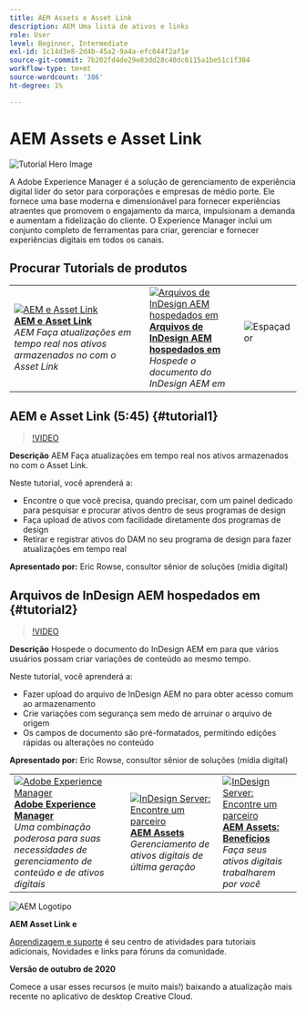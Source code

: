 ```yaml
---
title: AEM Assets e Asset Link
description: AEM Uma lista de ativos e links
role: User
level: Beginner, Intermediate
exl-id: 1c14d3e8-2d4b-45a2-9a4a-efc044f2af1e
source-git-commit: 7b202fd4de29e83dd28c40dc6115a1be51c1f384
workflow-type: tm+mt
source-wordcount: '386'
ht-degree: 1%

---
```


# AEM Assets e Asset Link

![Tutorial Hero Image](../assets/AEM.jpg)

A Adobe Experience Manager é a solução de gerenciamento de experiência digital líder do setor para corporações e empresas de médio porte. Ele fornece uma base moderna e dimensionável para fornecer experiências atraentes que promovem o engajamento da marca, impulsionam a demanda e aumentam a fidelização do cliente. O Experience Manager inclui um conjunto completo de ferramentas para criar, gerenciar e fornecer experiências digitais em todos os canais.

## Procurar Tutorials de produtos

<table style="table-layout:fixed">
<tr>
 <td>
   <a href="aem.md#tutorial1">
      <img alt="AEM e Asset Link" src="../assets/aem_assetlink_rowse_thumbnail.jpg" />
   </a>
    <div>
   <a href="aem.md#tutorial1"><strong>AEM e Asset Link</strong></a>
    </div>
    <em>AEM Faça atualizações em tempo real nos ativos armazenados no com o Asset Link</em>
    <br>
  </td>
   <td>
   <a href="aem.md#tutorial2">
      <img alt="Arquivos de InDesign AEM hospedados em" src="../assets/InDesign-Files-Hosten-in-AEM.jpg" />
   </a>
    <div>
   <a href="aem.md#tutorial2"><strong>Arquivos de InDesign AEM hospedados em</strong></a>
    </div>
    <em>Hospede o documento do InDesign AEM em</em>
    <br>
  </td>
  <td>
    <img alt="Espaçador" src="../assets/Whitespacer.png" />
    <div>
    <br>
  </td>
</tr>
</table>

## AEM e Asset Link (5:45) {#tutorial1}

>[!VIDEO](https://video.tv.adobe.com/v/326828?hidetitle=true)

**Descrição**
AEM Faça atualizações em tempo real nos ativos armazenados no com o Asset Link.

Neste tutorial, você aprenderá a:
* Encontre o que você precisa, quando precisar, com um painel dedicado para pesquisar e procurar ativos dentro de seus programas de design
* Faça upload de ativos com facilidade diretamente dos programas de design
* Retirar e registrar ativos do DAM no seu programa de design para fazer atualizações em tempo real

**Apresentado por:**
Eric Rowse, consultor sênior de soluções (mídia digital)

## Arquivos de InDesign AEM hospedados em {#tutorial2}

>[!VIDEO](https://video.tv.adobe.com/v/326829?hidetitle=true)

**Descrição**
Hospede o documento do InDesign AEM em para que vários usuários possam criar variações de conteúdo ao mesmo tempo.

Neste tutorial, você aprenderá a:
* Fazer upload do arquivo de InDesign AEM no para obter acesso comum ao armazenamento
* Crie variações com segurança sem medo de arruinar o arquivo de origem
* Os campos de documento são pré-formatados, permitindo edições rápidas ou alterações no conteúdo

**Apresentado por:**
Eric Rowse, consultor sênior de soluções (mídia digital)

<table style="table-layout:fixed">
<tr>
 <td>
   <a href="https://www.adobe.com/marketing/experience-manager.html">
      <img alt="Adobe Experience Manager" src="../assets/AEM_Thumbnail.jpg" />
   </a>
    <div>
   <a href="https://www.adobe.com/marketing/experience-manager.html"><strong>Adobe Experience Manager</strong></a>
    </div>
    <em>Uma combinação poderosa para suas necessidades de gerenciamento de conteúdo e de ativos digitais</em>
    <br>
  </td>
  <td>
   <a href="https://www.adobe.com/marketing/experience-manager-assets.html">
      <img alt="InDesign Server: Encontre um parceiro" src="../assets/AEM_Thumbnail.jpg" />
   </a>
    <div>
   <a href="https://www.adobe.com/marketing/experience-manager-assets.html"><strong>AEM Assets</strong></a>
    </div>
    <em>Gerenciamento de ativos digitais de última geração</em>
    <br>
  </td>
  <td>
   <a href="https://www.adobe.com/marketing/experience-manager-assets/benefits.html">
      <img alt="InDesign Server: Encontre um parceiro" src="../assets/AEM_Thumbnail.jpg" />
   </a>
    <div>
   <a href="https://www.adobe.com/marketing/experience-manager-assets/benefits.html"><strong>AEM Assets: Benefícios</strong></a>
    </div>
    <em>Faça seus ativos digitais trabalharem por você</em>
    <br>
  </td>
</tr>
</table>

![AEM Logotipo](../assets/aem_appicon_noshadow_96.png)

**AEM Asset Link e**

[Aprendizagem e suporte](https://helpx.adobe.com/support/experience-manager.html) é seu centro de atividades para tutoriais adicionais, Novidades e links para fóruns da comunidade.

**Versão de outubro de 2020**

Comece a usar esses recursos (e muito mais!) baixando a atualização mais recente no aplicativo de desktop Creative Cloud.
